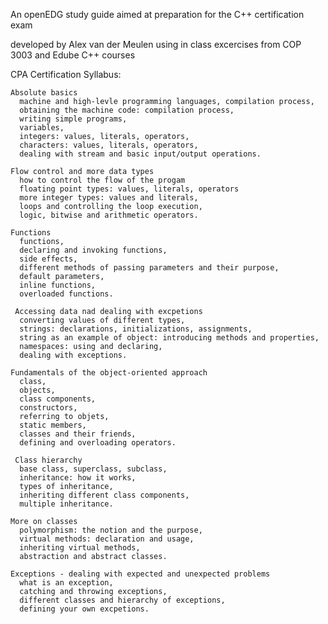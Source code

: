 An openEDG study guide aimed at preparation for the C++ certification exam

developed by Alex van der Meulen using in class excercises from COP 3003 and Edube C++ courses

CPA Certification Syllabus:

    Absolute basics
      machine and high-levle programming languages, compilation process,
      obtaining the machine code: compilation process,
      writing simple programs,
      variables,
      integers: values, literals, operators,
      characters: values, literals, operators,
      dealing with stream and basic input/output operations.

    Flow control and more data types
      how to control the flow of the progam
      floating point types: values, literals, operators
      more integer types: values and literals,
      loops and controlling the loop execution, 
      logic, bitwise and arithmetic operators.

    Functions
      functions,
      declaring and invoking functions,
      side effects,
      different methods of passing parameters and their purpose,
      default parameters, 
      inline functions,
      overloaded functions.

     Accessing data nad dealing with excpetions
      converting values of different types,
      strings: declarations, initializations, assignments,
      string as an example of object: introducing methods and properties,
      namespaces: using and declaring,
      dealing with exceptions.

    Fundamentals of the object-oriented approach
      class,
      objects,
      class components,
      constructors,
      referring to objets,
      static members,
      classes and their friends,
      defining and overloading operators.

     Class hierarchy
      base class, superclass, subclass,
      inheritance: how it works,
      types of inheritance,
      inheriting different class components,
      multiple inheritance.

    More on classes
      polymorphism: the notion and the purpose,
      virtual methods: declaration and usage,
      inheriting virtual methods,
      abstraction and abstract classes.

    Exceptions - dealing with expected and unexpected problems
      what is an exception,
      catching and throwing exceptions,
      different classes and hierarchy of exceptions,
      defining your own excpetions.
  

